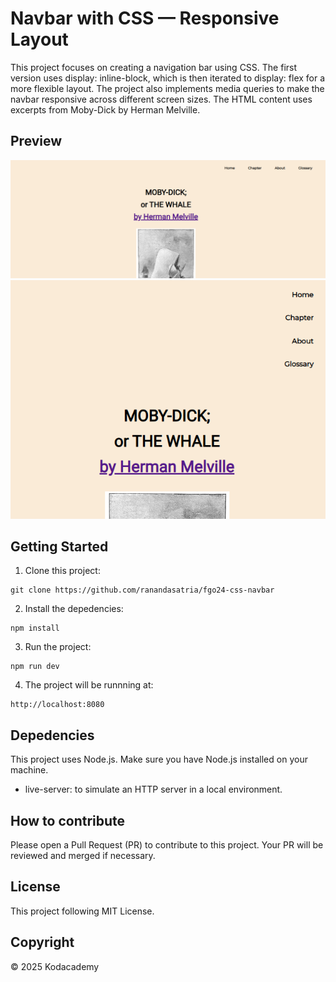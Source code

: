 # Navbar with CSS — Responsive Layout

This project focuses on creating a navigation bar using CSS. The first version uses display: inline-block, which is then iterated to display: flex for a more flexible layout. The project also implements media queries to make the navbar responsive across different screen sizes. The HTML content uses excerpts from Moby-Dick by Herman Melville.

## Preview
![Preview](src/default.png)
![Preview](src/responsive.png)


## Getting Started
1. Clone this project:
```
git clone https://github.com/ranandasatria/fgo24-css-navbar
```

2. Install the depedencies:
```
npm install
```

3. Run the project:
```
npm run dev
```

4. The project will be runnning at:
``` 
http://localhost:8080
```

## Depedencies

This project uses Node.js. Make sure you have Node.js installed on your machine.

- live-server: to simulate an HTTP server in a local environment.

## How to contribute

Please open a Pull Request (PR) to contribute to this project.
Your PR will be reviewed and merged if necessary.

## License

This project following MIT License.

## Copyright
&copy; 2025 Kodacademy


